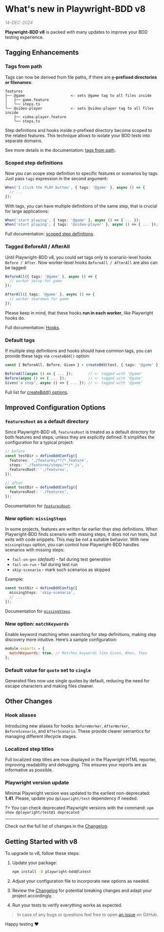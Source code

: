 # What's new in Playwright-BDD v8

<div style="color: grey; font-style: italic">14-DEC-2024</div>

**Playwright-BDD v8** is packed with many updates to improve your BDD testing experience.

## Tagging Enhancements

### Tags from path

Tags can now be derived from file paths, if there are **`@`-prefixed directories or filenames**:

```
features
├── @game                     <- sets @game tag to all files inside
│   ├── game.feature
│   └── steps.ts
└── @video-player             <- sets @video-player tag to all files inside
    ├── video-player.feature
    └── steps.ts
```    

Step definitions and hooks inside `@`-prefixed directory become scoped to the related features.
This technique allows to isolate your BDD tests into separate domains.

See more details in the documentation: [tags from path](writing-features/tags-from-path.md).

### Scoped step definitions

Now you can scope step definition to specific features or scenarios by tags. Just pass `tags` expression in the second argument:

```ts
When('I click the PLAY button', { tags: '@game' }, async () => {
  // ...
});
```

With tags, you can have multiple definitions of the same step, that is crucial for large applications:

```ts
When('start playing', { tags: '@game' }, async () => { ... });
When('start playing', { tags: '@video-player' }, async () => { ... });
```

Full documentation: [scoped step definitions](writing-steps/scoped.md).

### Tagged BeforeAll / AfterAll
Until Playwright-BDD v8, you could set tags only to scenario-level hooks `Before / After`.
Now worker-level hooks `BeforeAll / AfterAll` are also can be tagged:

```ts
BeforeAll({ tags: '@game' }, async () => {
  // worker setup for game
});

AfterAll({ tags: '@game' }, async () => {
  // worker teardown for game
});
```

Please keep in mind, that these hooks **run in each worker**, like Playwright hooks do.

Full documentation: [Hooks](writing-steps/hooks.md).

### Default tags

If multiple step definitions and hooks should have common tags, you can provide these tags via `createBdd()` option:

```ts
const { BeforeAll, Before, Given } = createBdd(test, { tags: '@game' });

BeforeAll(async () => { ... });       // <- tagged with '@game'
Before(async () => { ... });          // <- tagged with '@game'
Given('a step', async () => { ... }); // <- tagged with '@game'
```

Full list for [createBdd() options](api.md#createbdd).

## Improved Configuration Options

### `featuresRoot` as a default directory
Since Playwright-BDD v8, `featuresRoot` is treated as a default directory for both features and steps, unless they are explicitly defined. It simplifies the configuration for a typical project:
```ts
// before
const testDir = defineBddConfig({
  features: './features/**/*.feature',
  steps: './features/steps/**/*.js',
  featuresRoot: './features',
});

// after
const testDir = defineBddConfig({
  featuresRoot: './features',
});
```

Documentation for [`featuresRoot`](configuration/options.md#featuresroot).

### New option: `missingSteps`
In some projects, features are written far earlier than step definitions. 
When Playwright-BDD finds scenario with missing steps, it does not run tests, but exits with code snippets. This may be not a suitable behavior.
With new `missingSteps` option, you can control how Playwright-BDD handles scenarios with missing steps: 

- `fail-on-gen` *(default)* - fail during test generation
- `fail-on-run` - fail during test run
- `skip-scenario` - mark such scenarios as skipped

Example:
```ts
const testDir = defineBddConfig({
  missingSteps: 'skip-scenario',
  // ...
});
```

Documentation for [`missingSteps`](configuration/options.md#missingsteps).

### New option: `matchKeywords`
Enable keyword matching when searching for step definitions, making step discovery more intuitive. Here’s a sample configuration:

```javascript
module.exports = {
  matchKeywords: true, // Matches keywords like Given, When, Then
};
```

### Default value for `quote` set to `single`
Generated files now use single quotes by default, reducing the need for escape characters and making files cleaner.


## Other Changes

### Hook aliases
Introducing new aliases for hooks: `BeforeWorker`, `AfterWorker`, `BeforeScenario`, and `AfterScenario`. These provide clearer semantics for managing different lifecycle stages.

### Localized step titles
Full localized step titles are now displayed in the Playwright HTML reporter, improving readability and debugging. This ensures your reports are as informative as possible.

### Playwright version update
Minimal Playwright version was updated to the earliest non-deprecated: **1.41**.
Please, update you `@playwright/test` dependency if needed.

?> You can check deprecated Playwright versions with the command: `npm show @playwright/test@1 deprecated`

---

Check out the full list of changes in the [Changelog](changelog).

## Getting Started with v8

To upgrade to v8, follow these steps:

1. Update your package:

   ```bash
   npm install -D playwright-bdd@latest
   ```

2. Adjust your configuration file to incorporate new options as needed.
3. Review the [Changelog](changelog) for potential breaking changes and adapt your project accordingly.
4. Run your tests to verify everything works as expected.

> In case of any bugs or questions feel free to open [an issue](https://github.com/vitalets/playwright-bdd/issues) on GitHub.

Happy testing ❤️

